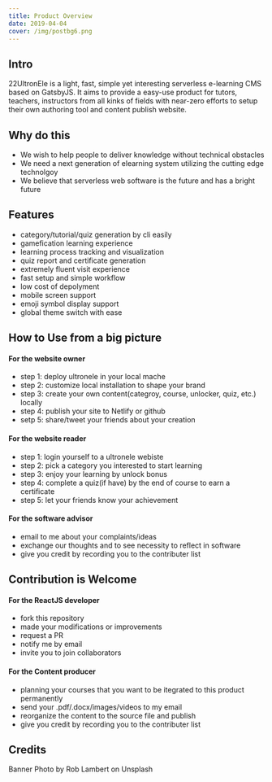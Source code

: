 ```yaml
---
title: Product Overview
date: 2019-04-04
cover: /img/postbg6.png
---
```



## Intro

22UltronEle is a light, fast, simple yet interesting serverless e-learning CMS based on GatsbyJS. It aims to provide a easy-use product for tutors, teachers, instructors from all kinks of fields with near-zero efforts to setup their own authoring tool and content publish website.


## Why do this

* We wish to help people to deliver knowledge without technical obstacles
* We need a next generation of elearning system utilizing the cutting edge technolgoy
* We believe that serverless web software is the future and has a bright future

## Features

* category/tutorial/quiz generation by cli easily
* gamefication learning experience
* learning process tracking and visualization
* quiz report and certificate generation
* extremely fluent visit experience
* fast setup and simple workflow
* low cost of depolyment
* mobile screen support
* emoji symbol display support
* global theme switch with ease


## How to Use from a big picture

#### For the website owner

* step 1: deploy ultronele in your local mache
* step 2: customize local installation to shape your brand
* step 3: create your own content(categroy, course, unlocker, quiz, etc.) locally
* step 4: publish your site to Netlify or github
* setp 5: share/tweet your friends about your creation

#### For the website reader

* step 1: login yourself to a ultronele webiste
* step 2: pick a category you interested to start learning
* step 3: enjoy your learning by unlock bonus
* step 4: complete a quiz(if have) by the end of course to earn a certificate
* step 5: let your friends know your achievement

#### For the software advisor

* email to me about your complaints/ideas
* exchange our thoughts and to see necessity to reflect in software
* give you credit by recording you to the contributer list

## Contribution is Welcome

#### For the ReactJS developer

* fork this repository
* made your modifications or improvements
* request a PR
* notify me by email
* invite you to join collaborators

#### For the Content producer

* planning your courses that you want to be itegrated to this product permanently
* send your .pdf/.docx/images/videos to my email
* reorganize the content to the source file and publish
* give you credit by recording you to the contributer list

## Credits

Banner Photo by Rob Lambert on Unsplash
